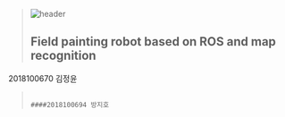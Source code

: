 >![header](https://capsule-render.vercel.app/api?type=transparent&color=auto&height=90&section=header&text=2022-2%20SW%20Capstone%20Design&fontSize=50&fontColor=A9280C)
>
>## Field painting robot based on ROS and map recognition
>
2018100670 김정윤
>                                                                                    ####2018100694 방지호




